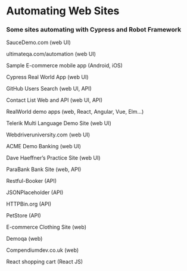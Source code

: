 <h1> Automating Web Sites </h3>

<h3> Some sites automating with Cypress and Robot Framework </h3>


SauceDemo.com (web UI)

ultimateqa.com/automation (web UI)

Sample E-commerce mobile app (Android, iOS)

Cypress Real World App (web UI)

GitHub Users Search (web UI, API)

Contact List Web and API (web UI, API)

RealWorld demo apps (web, React, Angular, Vue, Elm…)

Telerik Multi Language Demo Site (web UI)

Webdriveruniversity.com (web UI)

ACME Demo Banking (web UI)

Dave Haeffner’s Practice Site (web UI)

ParaBank Bank Site (web, API)

Restful-Booker (API)

JSONPlaceholder (API)

HTTPBin.org (API)

PetStore (API)

E-commerce Clothing Site (web)

Demoqa (web)

Compendiumdev.co.uk (web)

React shopping cart (React JS)
